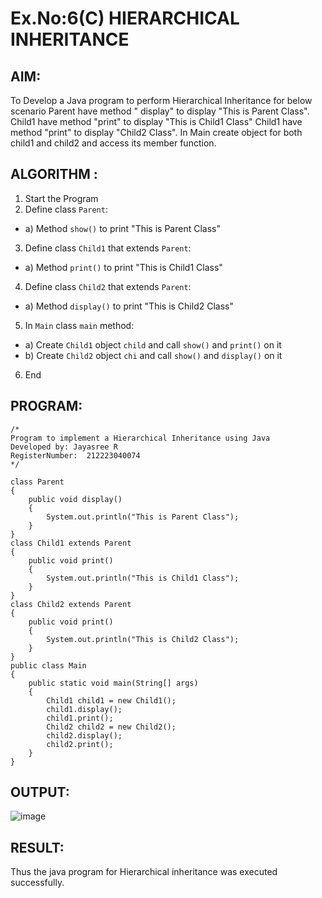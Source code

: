 # Ex.No:6(C)             HIERARCHICAL INHERITANCE 

## AIM:
  To Develop a Java program to perform Hierarchical Inheritance for below scenario Parent have method " display" to display "This is Parent Class". Child1 have method "print" to display "This is Child1 Class" Child1 have method "print" to display "Child2 Class". In Main create object for both child1 and child2 and access its member function.


## ALGORITHM :
1.  Start the Program
2.	Define class `Parent`:
-	a) Method `show()` to print "This is Parent Class"
3.	Define class `Child1` that extends `Parent`:
-	a) Method `print()` to print "This is Child1 Class"
4.	Define class `Child2` that extends `Parent`:
-	a) Method `display()` to print "This is Child2 Class"
5.	In `Main` class `main` method:
-	a) Create `Child1` object `child` and call `show()` and `print()` on it
-	b) Create `Child2` object `chi` and call `show()` and `display()` on it
6.	End




## PROGRAM:
 ```
/*
Program to implement a Hierarchical Inheritance using Java
Developed by: Jayasree R
RegisterNumber:  212223040074
*/
```

```
class Parent
{
    public void display() 
    {
        System.out.println("This is Parent Class");
    }
}
class Child1 extends Parent
{
    public void print() 
    {
        System.out.println("This is Child1 Class");
    }
}
class Child2 extends Parent 
{
    public void print() 
    {
        System.out.println("This is Child2 Class");
    }
}
public class Main 
{
    public static void main(String[] args) 
    {
        Child1 child1 = new Child1();
        child1.display(); 
        child1.print();  
        Child2 child2 = new Child2();
        child2.display(); 
        child2.print();  
    }
}

```




## OUTPUT:
![image](https://github.com/user-attachments/assets/0ccaa8a4-c32e-4ad6-9125-3f0ed6dd1bf1)



## RESULT:
Thus the java program for Hierarchical inheritance was executed successfully.






